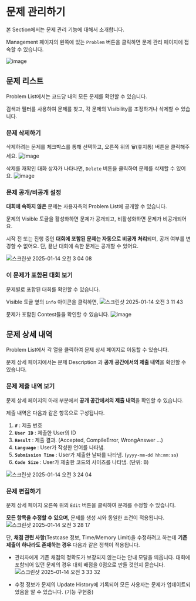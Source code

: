 # 문제 관리하기

본 Section에서는 문제 관리 기능에 대해서 소개합니다.

Management 페이지의 왼쪽에 있는 `Problem` 버튼을 클릭하면 문제 관리 페이지에 접속할 수 있습니다.

![image](https://github.com/user-attachments/assets/7fbc1b24-5804-4e24-a200-cb080312815f)

## 문제 리스트
Problem List에서는 코드당 내의 모든 문제를 확인할 수 있습니다. 

검색과 필터를 사용하여 문제를 찾고, 각 문제의 Visibility를 조정하거나 삭제할 수 있습니다.

### 문제 삭제하기
삭제하려는 문제를 체크박스를 통해 선택하고, 오른쪽 위의 🗑(휴지통) 버튼을 클릭해주세요.
![image](https://github.com/user-attachments/assets/e1111ad8-c2cf-454a-93c2-bc7315fe611b)

삭제를 재확인 대화 상자가 나타나면, `Delete` 버튼을 클릭하여 문제를 삭제할 수 있어요.
![image](https://github.com/user-attachments/assets/16990ebb-1aef-4c74-aa08-8e459a8f147d)


### 문제 공개/비공개 설정
**대회에 속하지 않은** 문제는 사용자측의 Problem List에 공개할 수 있습니다.

문제의 Visible 토글을 활성화하면 문제가 공개되고, 비활성화하면 문제가 비공개되어요.

시작 전 또는 진행 중인 **대회에 포함된 문제는 자동으로 비공개 처리**되며, 공개 여부를 변경할 수 없어요.
단, 끝난 대회에 속한 문제는 공개할 수 있어요.

![스크린샷 2025-01-14 오전 3 04 08](https://github.com/user-attachments/assets/32e952ad-d831-409f-b235-8cf5ed05936d)

### 이 문제가 포함된 대회 보기

문제별로 포함된 대회를 확인할 수 있습니다.

Visible 토글 옆의 `info` 아이콘을 클릭하면,
![스크린샷 2025-01-14 오전 3 11 43](https://github.com/user-attachments/assets/a498762a-44fd-495a-a23e-7d7a3f711ee8)

문제가 포함된 Contest들을 확인할 수 있습니다.
![image](https://github.com/user-attachments/assets/e3222d95-ae04-4973-a2a5-62589a6d0db2)


## 문제 상세 내역

Problem List에서 각 열을 클릭하여 문제 상세 페이지로 이동할 수 있습니다.

문제 상세 페이지에서는 문제 Description 과 **공개 공간에서의 제출 내역**을 확인할 수 있습니다.

### 문제 제출 내역 보기

문제 상세 페이지의 아래 부분에서 **공개 공간에서의 제출 내역**을 확인할 수 있습니다.

제출 내역은 다음과 같은 항목으로 구성됩니다.

1. **`#`** : 제출 번호
2. **`User ID`** : 제출한 User의 ID
3. **`Result`** : 제출 결과. (Accepted, CompileError, WrongAnswer …)
4. **`Language`** : User가 작성한 언어를 나타냄.
5. **`Submission Time`** : User가 제출한 날짜를 나타냄. (`yyyy-mm-dd hh:mm:ss`)
6. **`Code Size`** : User가 제출한 코드의 사이즈를 나타냄. (단위: B)
   
![스크린샷 2025-01-14 오전 3 24 04](https://github.com/user-attachments/assets/8d93ba9d-e9b9-42bf-b24d-f8ebc01b81ef)




### 문제 편집하기

문제 상세 페이지 오른쪽 위의 `Edit` 버튼을 클릭하여 문제를 수정할 수 있습니다.

**모든 항목을 수정할 수 있으며**, 문제를 생성 시와 동일한 조건이 적용됩니다.
![스크린샷 2025-01-14 오전 3 28 17](https://github.com/user-attachments/assets/9b330292-cee2-4389-b579-9cf426fe1f98)

단, **채점 관련 사항**(Testcase 정보, Time/Memory Limit)을 수정하려고 하는데 
**기존 제출이 하나라도 존재하는 경우** 다음과 같은 정책이 적용됩니다.

- 관리자에게 기존 채점의 정확도가 보장되지 않는다는 안내 모달을 띄웁니다. 대회에 포함되어 있던 문제의 경우 대회 배점을 0점으로 만들 것인지 묻습니다.
![스크린샷 2025-01-14 오전 3 33 32](https://github.com/user-attachments/assets/dbcfeaf9-de24-4c4d-b8b3-a78ddb9b8b88)

- 수정 정보가 문제의 Update History에 기록되어 모든 사용자는 문제가 업데이트되었음을 알 수 있습니다. (기능 구현중)



